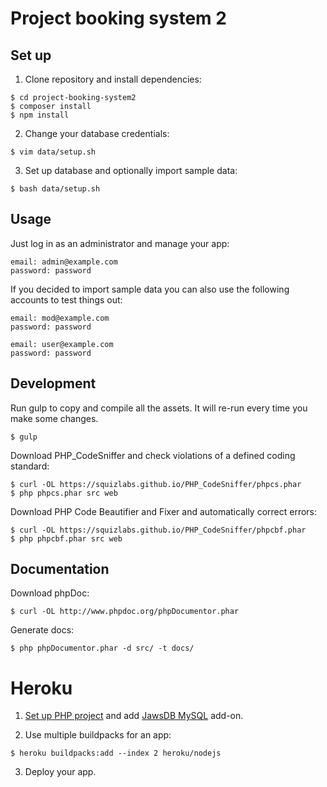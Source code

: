 # Project booking system 2

## Set up

1. Clone repository and install dependencies:

  ```
  $ cd project-booking-system2
  $ composer install
  $ npm install
  ```

2. Change your database credentials:

  ```
  $ vim data/setup.sh
  ```

3. Set up database and optionally import sample data:

  ```
  $ bash data/setup.sh
  ```

## Usage

Just log in as an administrator and manage your app:

```
email: admin@example.com
password: password
```

If you decided to import sample data you can also use the following accounts to test things out:

```
email: mod@example.com
password: password
```

```
email: user@example.com
password: password
```

## Development

Run gulp to copy and compile all the assets. It will re-run every time you make some changes.

```
$ gulp
```

Download PHP_CodeSniffer and check violations of a defined coding standard:

```
$ curl -OL https://squizlabs.github.io/PHP_CodeSniffer/phpcs.phar
$ php phpcs.phar src web
```

Download PHP Code Beautifier and Fixer and automatically correct errors:

```
$ curl -OL https://squizlabs.github.io/PHP_CodeSniffer/phpcbf.phar
$ php phpcbf.phar src web
```

## Documentation

Download phpDoc:

```
$ curl -OL http://www.phpdoc.org/phpDocumentor.phar
```

Generate docs:
```
$ php phpDocumentor.phar -d src/ -t docs/
```

# Heroku

1. [Set up PHP project](https://devcenter.heroku.com/articles/getting-started-with-php) and add [JawsDB MySQL](https://elements.heroku.com/addons/jawsdb) add-on.

2. Use multiple buildpacks for an app:

  ```
  $ heroku buildpacks:add --index 2 heroku/nodejs
  ```

3. Deploy your app.
